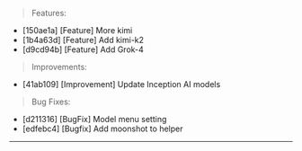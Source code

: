 > Features:
- [150ae1a] [Feature] More kimi
- [1b4a63d] [Feature] Add kimi-k2
- [d9cd94b] [Feature] Add Grok-4

> Improvements:
- [41ab109] [Improvement] Update Inception AI models

> Bug Fixes:
- [d211316] [BugFix] Model menu setting
- [edfebc4] [Bugfix] Add moonshot to helper


---
